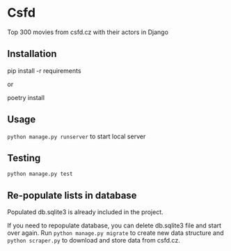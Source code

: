 # Csfd
Top 300 movies from csfd.cz with their actors in Django


## Installation

pip install -r requirements

or

poetry install

## Usage

`python manage.py runserver` to start local server

## Testing

`python manage.py test`

## Re-populate lists in database

Populated db.sqlite3 is already included in the project.

If you need to repopulate database, you can delete db.sqlite3 file and start over again. Run
`python manage.py migrate` to create new data structure and `python scraper.py` to download and store data from csfd.cz.

